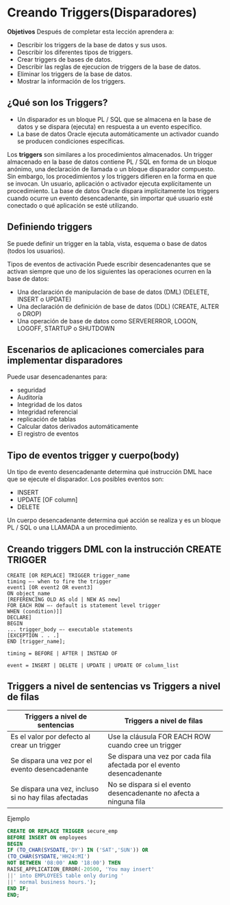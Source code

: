 # Creando Triggers(Disparadores)
**Objetivos**
Después de completar esta lección aprendera a:
- Describir los triggers de la base de datos y sus usos.
- Describir los diferentes tipos de triggers.
- Crear triggers de bases de datos.
- Describir las reglas de ejecucion de triggers de la base de datos.
- Eliminar los triggers de la base de datos.
- Mostrar la información de los triggers.


## ¿Qué son los Triggers?
- Un disparador es un bloque PL / SQL que se almacena en la base de datos y se dispara (ejecuta) en respuesta a un evento específico.
- La base de datos Oracle ejecuta automáticamente un activador cuando se producen condiciones específicas.

Los **triggers** son similares a los procedimientos almacenados. Un trigger almacenado en la base de datos contiene PL / SQL en forma de un bloque anónimo, una declaración de llamada o un bloque disparador compuesto. Sin embargo, los procedimientos y los triggers difieren en la forma en que se invocan. Un usuario, aplicación o activador ejecuta explícitamente un procedimiento. La base de datos Oracle dispara implícitamente los triggers cuando ocurre un evento desencadenante, sin importar qué usuario esté conectado o qué aplicación se esté utilizando.

## Definiendo triggers
Se puede definir un trigger en la tabla, vista, esquema o base de datos (todos los usuarios).

Tipos de eventos de activación
Puede escribir desencadenantes que se activan siempre que uno de los siguientes
las operaciones ocurren en la base de datos:
- Una declaración de manipulación de base de datos (DML) (DELETE, INSERT o UPDATE)
- Una declaración de definición de base de datos (DDL) (CREATE, ALTER o DROP)
- Una operación de base de datos como SERVERERROR, LOGON, LOGOFF, STARTUP o SHUTDOWN

## Escenarios de aplicaciones comerciales para implementar disparadores
Puede usar desencadenantes para:
- seguridad
- Auditoría
- Integridad de los datos
- Integridad referencial
- replicación de tablas
- Calcular datos derivados automáticamente
- El registro de eventos


## Tipo de eventos trigger y cuerpo(body)
 Un tipo de evento desencadenante determina qué instrucción DML
hace que se ejecute el disparador. Los posibles eventos son:
- INSERT
- UPDATE [OF column]
- DELETE

 Un cuerpo desencadenante determina qué acción se realiza y es un bloque PL / SQL o una LLAMADA a un procedimiento.
 
 ## Creando triggers DML con la instrucción CREATE TRIGGER
```
CREATE [OR REPLACE] TRIGGER trigger_name
timing –- when to fire the trigger
event1 [OR event2 OR event3]
ON object_name
[REFERENCING OLD AS old | NEW AS new]
FOR EACH ROW –- default is statement level trigger
WHEN (condition)]]
DECLARE]
BEGIN
... trigger_body –- executable statements
[EXCEPTION . . .]
END [trigger_name];
```

```
timing = BEFORE | AFTER | INSTEAD OF
```
```
event = INSERT | DELETE | UPDATE | UPDATE OF column_list
```

## Triggers a nivel de sentencias vs Triggers a nivel de filas

| **Triggers a nivel de sentencias**  | **Triggers a nivel de filas**  |
|---|---|
| Es el valor por defecto al crear un trigger  | Use la cláusula FOR EACH ROW cuando cree un trigger |
| Se dispara una vez por el evento desencadenante  |  Se dispara una vez por cada fila afectada por el evento desencadenante |
| Se dispara una vez, incluso si no hay filas afectadas  | No se dispara si el evento desencadenante no afecta a ninguna fila  |

Ejemplo
 ```sql
CREATE OR REPLACE TRIGGER secure_emp
BEFORE INSERT ON employees
BEGIN
IF (TO_CHAR(SYSDATE,'DY') IN ('SAT','SUN')) OR
(TO_CHAR(SYSDATE,'HH24:MI')
NOT BETWEEN '08:00' AND '18:00') THEN
RAISE_APPLICATION_ERROR(-20500, 'You may insert'
||' into EMPLOYEES table only during '
||' normal business hours.');
END IF;
END;
 ``` 
